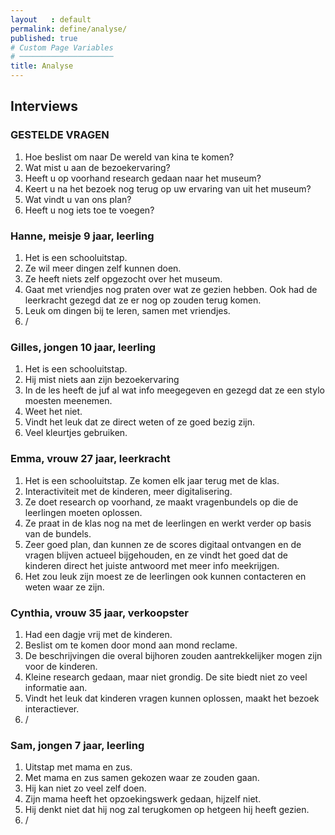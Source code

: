 ```yaml
---
layout   : default
permalink: define/analyse/
published: true
# Custom Page Variables
# ─────────────────────
title: Analyse
---
```

## Interviews

### GESTELDE VRAGEN

1. Hoe beslist om naar De wereld van kina te komen?
2. Wat mist u aan de bezoekervaring?
3. Heeft u op voorhand research gedaan naar het museum?
4. Keert u na het bezoek nog terug op uw ervaring van uit het museum?
5. Wat vindt u van ons plan?
6. Heeft u nog iets toe te voegen?

### Hanne, meisje 9 jaar, leerling

1. Het is een schooluitstap.
2. Ze wil meer dingen zelf kunnen doen.
3. Ze heeft niets zelf opgezocht over het museum.
4. Gaat met vriendjes nog praten over wat ze gezien hebben. Ook had de leerkracht gezegd dat ze er nog op zouden terug komen.
5. Leuk om dingen bij te leren, samen met vriendjes.
6. /

### Gilles, jongen 10 jaar, leerling

1. Het is een schooluitstap.
2. Hij mist niets aan zijn bezoekervaring
3. In de les heeft de juf al wat info meegegeven en gezegd dat ze een stylo moesten meenemen.
4. Weet het niet.
5. Vindt het leuk dat ze direct weten of ze goed bezig zijn.
6. Veel kleurtjes gebruiken.

### Emma, vrouw 27 jaar, leerkracht

1. Het is een schooluitstap. Ze komen elk jaar terug met de klas.
2. Interactiviteit met de kinderen, meer digitalisering.
3. Ze doet research op voorhand, ze maakt vragenbundels op die de leerlingen moeten oplossen.
4. Ze praat in de klas nog na met de leerlingen en werkt verder op basis van de bundels.
5. Zeer goed plan, dan kunnen ze de scores digitaal ontvangen en de vragen blijven actueel bijgehouden, en ze vindt het goed dat de kinderen direct het juiste antwoord met meer info meekrijgen.
6. Het zou leuk zijn moest ze de leerlingen ook kunnen contacteren en weten waar ze zijn.

### Cynthia, vrouw 35 jaar, verkoopster

1. Had een dagje vrij met de kinderen.
2. Beslist om te komen door mond aan mond reclame.
3. De beschrijvingen die overal bijhoren zouden aantrekkelijker mogen zijn voor de kinderen.
4. Kleine research gedaan, maar niet grondig. De site biedt niet zo veel informatie aan.
5. Vindt het leuk dat kinderen vragen kunnen oplossen, maakt het bezoek interactiever.
6. /

### Sam, jongen 7 jaar, leerling

1. Uitstap met mama en zus.
2. Met mama en zus samen gekozen waar ze zouden gaan.
3. Hij kan niet zo veel zelf doen.
4. Zijn mama heeft het opzoekingswerk gedaan, hijzelf niet.
5. Hij denkt niet dat hij nog zal terugkomen op hetgeen hij heeft gezien.
6. /

